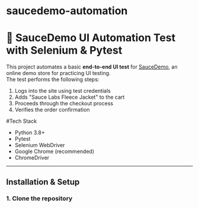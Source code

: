 # saucedemo-automation
# 🧪 SauceDemo UI Automation Test with Selenium & Pytest

This project automates a basic **end-to-end UI test** for [SauceDemo](https://www.saucedemo.com), an online demo store for practicing UI testing.  
The test performs the following steps:

1. Logs into the site using test credentials
2. Adds "Sauce Labs Fleece Jacket" to the cart
3. Proceeds through the checkout process
4. Verifies the order confirmation

#Tech Stack

- Python 3.8+
- Pytest
- Selenium WebDriver
- Google Chrome (recommended)
- ChromeDriver

---

## Installation & Setup

### 1. Clone the repository

```bash
